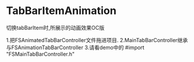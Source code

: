 # TabBarItemAnimation
切换tabBarItem时,所展示的动画效果OC版

1.把FSAnimatedTabBarController文件拖进项目.
2.MainTabBarController继承与FSAnimationTabBarController
3.请看demo中的 #import "FSMainTabBarController.h" 
